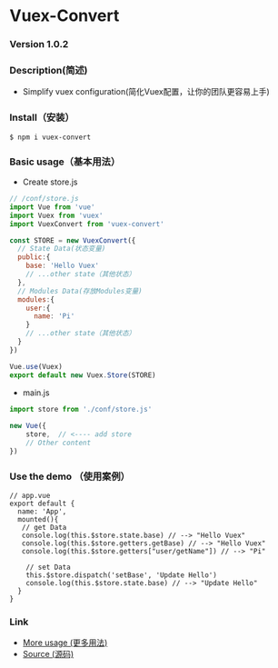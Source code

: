 # Vuex-Convert
### Version 1.0.2



### Description(简述)

- Simplify vuex configuration(简化Vuex配置，让你的团队更容易上手)


### Install（安装）

```base
$ npm i vuex-convert
```



### Basic usage（基本用法）

- Create store.js

```javascript
// /conf/store.js
import Vue from 'vue'
import Vuex from 'vuex'
import VuexConvert from 'vuex-convert'

const STORE = new VuexConvert({
  // State Data(状态变量)
  public:{
    base: 'Hello Vuex'
    // ...other state（其他状态）
  },
  // Modules Data(存放Modules变量)
  modules:{
    user:{
      name: 'Pi'
    }
    // ...other state（其他状态）
  }
})

Vue.use(Vuex)
export default new Vuex.Store(STORE)

```

- main.js

``` javascript
import store from './conf/store.js'
  
new Vue({
    store,  // <---- add store
    // Other content
})
```






### Use the demo （使用案例）

``` Vue
// app.vue
export default {
  name: 'App',
  mounted(){
   // get Data
   console.log(this.$store.state.base) // --> "Hello Vuex"
   console.log(this.$store.getters.getBase) // --> "Hello Vuex"
   console.log(this.$store.getters["user/getName"]) // --> "Pi"
    
    // set Data 
    this.$store.dispatch('setBase', 'Update Hello')
    console.log(this.$store.state.base) // --> "Update Hello"
  }
}

```



### Link

- [ More usage (更多用法) ](https://github.com/Pszz/Vuex-Convert/dist)
- [ Source (源码) ](https://github.com/Pszz/Vuex-Convert) 